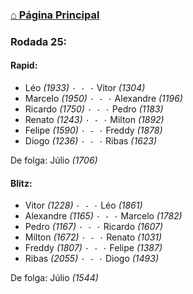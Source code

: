 ### [⌂ Página Principal](https://grupo-de-xadrez.github.io/)

### Rodada 25:

#### Rapid:

* Léo *(1933)* `· - ·` Vitor *(1304)*  
* Marcelo *(1950)* `· - ·` Alexandre *(1196)*  
* Ricardo *(1750)* `· - ·` Pedro *(1183)*  
* Renato *(1243)* `· - ·` Milton *(1892)*  
* Felipe *(1590)* `· - ·` Freddy *(1878)*  
* Diogo *(1236)* `· - ·` Ribas *(1623)*  

De folga: Júlio *(1706)*

#### Blitz:

* Vitor *(1228)* `· - ·` Léo *(1861)*  
* Alexandre *(1165)* `· - ·` Marcelo *(1782)*  
* Pedro *(1167)* `· - ·` Ricardo *(1607)*  
* Milton *(1672)* `· - ·` Renato *(1031)*  
* Freddy *(1807)* `· - ·` Felipe *(1387)*  
* Ribas *(2055)* `· - ·` Diogo *(1493)*  

De folga: Júlio *(1544)*

